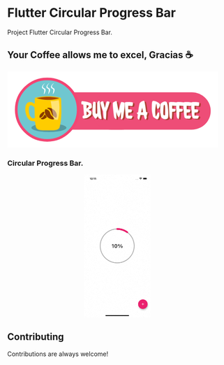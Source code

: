 # Flutter Circular Progress Bar

Project Flutter Circular Progress Bar.


## Your Coffee allows me to excel, Gracias ☕

<a href="https://www.buymeacoffee.com/adamkif" target="_blank" rel="noopener noreferrer"><img src="https://github.com/adam-kif/SwiftUI-Loading-Animation/blob/main/Screenshot/BuyMeACoffee.png" alt="Buy Me A Coffee" /></a>

### Circular Progress Bar.
<div align="center" width="100%">

 <img width="30%" src="https://github.com/adamkif/Flutter_Circular_Progress_Bar/blob/main/Screenshot/CircularProgressBar.gif"
      alt="Circular Progress Bar">
</div>

## Contributing

Contributions are always welcome!